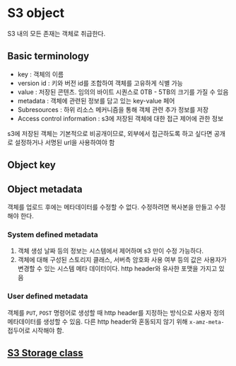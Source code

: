 # S3 object
S3 내의 모든 존재는 객체로 취급한다.

## Basic terminology
- key : 객체의 이름
- version id : 키와 버전 id를 조합하여 객체를 고유하게 식별 가능
- value : 저장된 콘텐츠. 임의의 바이트 시퀀스로 0TB - 5TB의 크기를 가질 수 있음
- metadata : 객체에 관련된 정보를 담고 있는 key-value 페어
- Subresources : 하위 리소스 메커니즘을 통해 객체 관련 추가 정보를 저장
- Access control information : s3에 저장된 객체에 대한 접근 제어에 관한 정보

s3에 저장된 객체는 기본적으로 비공개이므로, 외부에서 접근하도록 하고 싶다면 공개로 설정하거나 서명된 url을 사용하여야 함

## Object key
## Object metadata
객체를 업로드 후에는 메타데이터를 수정할 수 없다. 수정하려면 복사본을 만들고 수정해야 한다.
### System defined metadata
1. 객체 생성 날짜 등의 정보는 시스템에서 제어하며 s3 만이 수정 가능하다.
2. 객체에 대해 구성된 스토리지 클래스, 서버측 암호화 사용 여부 등의 값은 사용자가 변경할 수 있는 시스템 메타 데이터이다.
http header와 유사한 포맷을 가지고 있음


### User defined metadata
객체를 `PUT`, `POST` 명령어로 생성할 때 http header를 지정하는 방식으로 사용자 정의 메타데이터를 생성할 수 있음. 다른 http header와 혼동되지 않기 위해 `x-amz-meta-` 접두어로 시작해야 함.

## [S3 Storage class](https://docs.aws.amazon.com/ko_kr/AmazonS3/latest/dev/storage-class-intro.html)
